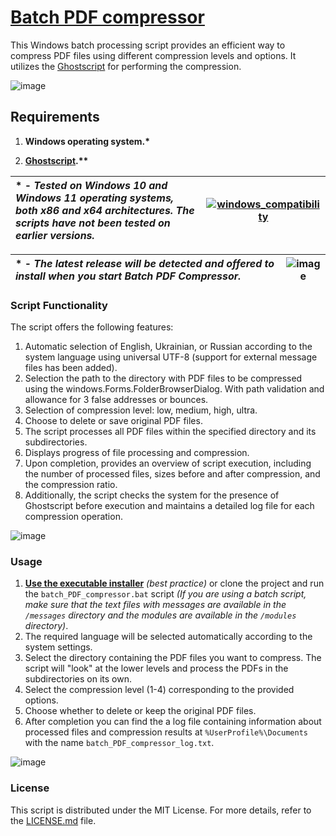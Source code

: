 # [Batch PDF compressor](https://github.com/sergeiown/batch_PDF_compressor/releases)

This Windows batch processing script provides an efficient way to compress PDF files using different compression levels and options. It utilizes the [Ghostscript](https://www.ghostscript.com/) for performing the compression.

![image](https://github.com/sergeiown/batch_PDF_compressor/assets/112722061/4023a1b7-5b51-4f55-91a6-7b34245f0af4)

## Requirements

1. **Windows operating system.\***
   
2. **[Ghostscript](https://www.ghostscript.com/).\*\***

| \* \- *Tested on Windows 10 and Windows 11 operating systems, both x86 and x64 architectures. The scripts have not been tested on earlier versions.* |                       [![windows_compatibility](https://github.com/user-attachments/assets/db2b5487-b5bf-45d9-8948-48bb88162f17)](https://en.wikipedia.org/wiki/List_of_Microsoft_Windows_versions)                       |
| :--- | :---: |

| \* \- *The latest release will be detected and offered to install when you start Batch PDF Compressor.* |                       ![image](https://github.com/sergeiown/batch_PDF_compressor/assets/112722061/ed8ea024-9edf-43b4-829b-925daa2c9071)                       |
| :--- | :---: |

### Script Functionality

The script offers the following features:

1. Automatic selection of English, Ukrainian, or Russian according to the system language using universal UTF-8 (support for external message files has been added).
2. Selection the path to the directory with PDF files to be compressed using the windows.Forms.FolderBrowserDialog. With path validation and allowance for 3 false addresses or bounces.
3. Selection of compression level: low, medium, high, ultra.
4. Choose to delete or save original PDF files.
5. The script processes all PDF files within the specified directory and its subdirectories.
6. Displays progress of file processing and compression.
7. Upon completion, provides an overview of script execution, including the number of processed files, sizes before and after compression, and the compression ratio.
8. Additionally, the script checks the system for the presence of Ghostscript before execution and maintains a detailed log file for each compression operation.

![image](https://github.com/sergeiown/batch_PDF_compressor/assets/112722061/d01cc59a-68e3-40ae-acbd-68d9529d07ec)

### Usage

1. **[Use the executable installer](https://github.com/sergeiown/batch_PDF_compressor/releases)** *(best practice)* or clone the project and run the `batch_PDF_compressor.bat` script *(If you are using a batch script, make sure that the text files with messages are available in the `/messages` directory and the modules are available in the `/modules` directory)*.
2. The required language will be selected automatically according to the system settings.
3. Select the directory containing the PDF files you want to compress. The script will "look" at the lower levels and process the PDFs in the subdirectories on its own.
4. Select the compression level (1-4) corresponding to the provided options.
5. Choose whether to delete or keep the original PDF files.
6. After completion you can find the a log file containing information about processed files and compression results at `%UserProfile%\Documents` with the name `batch_PDF_compressor_log.txt`.

![image](https://github.com/sergeiown/batch_PDF_compressor/assets/112722061/8c874426-ffab-4d7e-8749-0e70e52fbdb2)

### License

This script is distributed under the MIT License. For more details, refer to the [LICENSE.md](https://github.com/sergeiown/compress_PDF/blob/main/LICENSE.md) file.

